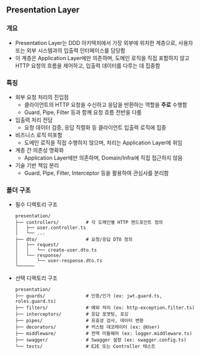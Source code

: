 ## Presentation Layer

### 개요 
  - Presentation Layer는 DDD 아키텍처에서 가장 외부에 위치한 계층으로, 사용자 또는 외부 시스템과의 입출력 인터페이스를 담당함
  - 이 계층은 Application Layer에만 의존하며, 도메인 로직을 직접 포함하지 않고 HTTP 요청의 흐름을 제어하고, 입출력 데이터를 다루는 데 집중함

### 특징
  - 외부 요청 처리의 진입점
    - 클라이언트의 HTTP 요청을 수신하고 응답을 반환하는 역할을 **주로** 수행함
    - Guard, Pipe, Filter 등과 함께 요청 흐름 전반을 다룸
  - 입출력 처리 전담
    - 요청 데이터 검증, 응답 직렬화 등 클라이언트 입출력 로직에 집중
  - 비즈니스 로직 미포함
    - 도메인 로직을 직접 수행하지 않으며, 처리는 Application Layer에 위임
  - 계층 간 의존성 명확화
    - Application Layer에만 의존하며, Domain/Infra에 직접 접근하지 않음
  - 기술 기반 책임 분리
    - Guard, Pipe, Filter, Interceptor 등을 활용하여 관심사를 분리함

### 폴더 구조
- 필수 디렉토리 구조
  ```
  presentation/
  ├── controllers/          # 각 도메인별 HTTP 엔드포인트 정의
  │   ├── user.controller.ts
  │   └── ...
  ├── dto/                  # 요청/응답 DTO 정의
  │   ├── request/
  │   │   └── create-user.dto.ts
  │   └── response/
  │       └── user-response.dto.ts
  └──────
  ```
- 선택 디렉토리 구조
  ```
  presentation/
  ├── guards/               # 인증/인가 (ex: jwt.guard.ts, roles.guard.ts)
  ├── filters/              # 예외 처리 (ex: http-exception.filter.ts)
  ├── interceptors/         # 응답 포맷팅, 로깅
  ├── pipes/                # 유효성 검사, 데이터 변환
  ├── decorators/           # 커스텀 데코레이터 (ex: @User)
  ├── middleware/           # 전역 미들웨어 (ex: logger.middleware.ts)
  ├── swagger/              # Swagger 설정 (ex: swagger.config.ts)
  └── tests/                # E2E 또는 Controller 테스트
  ```
